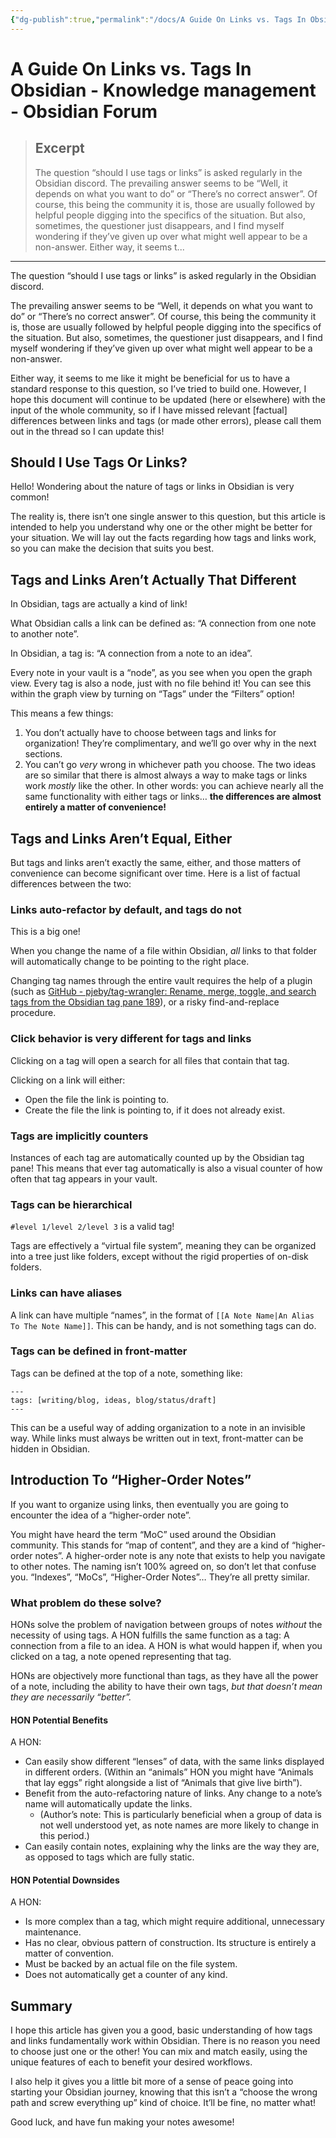 ```yaml
---
{"dg-publish":true,"permalink":"/docs/A Guide On Links vs. Tags In Obsidian - Knowledge management - Obsidian Forum/","title":"A Guide On Links vs. Tags In Obsidian - Knowledge management - Obsidian Forum"}
---
```



# A Guide On Links vs. Tags In Obsidian - Knowledge management - Obsidian Forum

> ## Excerpt
> The question “should I use tags or links” is asked regularly in the Obsidian discord.  The prevailing answer seems to be “Well, it depends on what you want to do” or “There’s no correct answer”. Of course, this being the community it is, those are usually followed by helpful people digging into the specifics of the situation. But also, sometimes, the questioner just disappears, and I find myself wondering if they’ve given up over what might well appear to be a non-answer.  Either way, it seems t...

---
The question “should I use tags or links” is asked regularly in the Obsidian discord.

The prevailing answer seems to be “Well, it depends on what you want to do” or “There’s no correct answer”. Of course, this being the community it is, those are usually followed by helpful people digging into the specifics of the situation. But also, sometimes, the questioner just disappears, and I find myself wondering if they’ve given up over what might well appear to be a non-answer.

Either way, it seems to me like it might be beneficial for us to have a standard response to this question, so I’ve tried to build one. However, I hope this document will continue to be updated (here or elsewhere) with the input of the whole community, so if I have missed relevant \[factual\] differences between links and tags (or made other errors), please call them out in the thread so I can update this!

## [](https://forum.obsidian.md/t/a-guide-on-links-vs-tags-in-obsidian/28231#should-i-use-tags-or-links-1)Should I Use Tags Or Links?

Hello! Wondering about the nature of tags or links in Obsidian is very common!

The reality is, there isn’t one single answer to this question, but this article is intended to help you understand why one or the other might be better for your situation. We will lay out the facts regarding how tags and links work, so you can make the decision that suits you best.

## [](https://forum.obsidian.md/t/a-guide-on-links-vs-tags-in-obsidian/28231#tags-and-links-arent-actually-that-different-2)Tags and Links Aren’t Actually That Different

In Obsidian, tags are actually a kind of link!

What Obsidian calls a link can be defined as: “A connection from one note to another note”.

In Obsidian, a tag is: “A connection from a note to an idea”.

Every note in your vault is a “node”, as you see when you open the graph view. Every tag is also a node, just with no file behind it! You can see this within the graph view by turning on “Tags” under the “Filters” option!

This means a few things:

1.  You don’t actually have to choose between tags and links for organization! They’re complimentary, and we’ll go over why in the next sections.
2.  You can’t go _very_ wrong in whichever path you choose. The two ideas are so similar that there is almost always a way to make tags or links work _mostly_ like the other. In other words: you can achieve nearly all the same functionality with either tags or links… **the differences are almost entirely a matter of convenience!**

## [](https://forum.obsidian.md/t/a-guide-on-links-vs-tags-in-obsidian/28231#tags-and-links-arent-equal-either-3)Tags and Links Aren’t Equal, Either

But tags and links aren’t exactly the same, either, and those matters of convenience can become significant over time. Here is a list of factual differences between the two:

### [](https://forum.obsidian.md/t/a-guide-on-links-vs-tags-in-obsidian/28231#links-auto-refactor-by-default-and-tags-do-not-4)Links auto-refactor by default, and tags do not

This is a big one!

When you change the name of a file within Obsidian, _all_ links to that folder will automatically change to be pointing to the right place.

Changing tag names through the entire vault requires the help of a plugin (such as [GitHub - pjeby/tag-wrangler: Rename, merge, toggle, and search tags from the Obsidian tag pane 189](https://github.com/pjeby/tag-wrangler)), or a risky find-and-replace procedure.

### [](https://forum.obsidian.md/t/a-guide-on-links-vs-tags-in-obsidian/28231#click-behavior-is-very-different-for-tags-and-links-5)Click behavior is very different for tags and links

Clicking on a tag will open a search for all files that contain that tag.

Clicking on a link will either:

-   Open the file the link is pointing to.
-   Create the file the link is pointing to, if it does not already exist.

### [](https://forum.obsidian.md/t/a-guide-on-links-vs-tags-in-obsidian/28231#tags-are-implicitly-counters-6)Tags are implicitly counters

Instances of each tag are automatically counted up by the Obsidian tag pane! This means that ever tag automatically is also a visual counter of how often that tag appears in your vault.

### [](https://forum.obsidian.md/t/a-guide-on-links-vs-tags-in-obsidian/28231#tags-can-be-hierarchical-7)Tags can be hierarchical

`#level 1/level 2/level 3` is a valid tag!

Tags are effectively a “virtual file system”, meaning they can be organized into a tree just like folders, except without the rigid properties of on-disk folders.

### [](https://forum.obsidian.md/t/a-guide-on-links-vs-tags-in-obsidian/28231#links-can-have-aliases-8)Links can have aliases

A link can have multiple “names”, in the format of `[[A Note Name|An Alias To The Note Name]]`. This can be handy, and is not something tags can do.

### [](https://forum.obsidian.md/t/a-guide-on-links-vs-tags-in-obsidian/28231#tags-can-be-defined-in-front-matter-9)Tags can be defined in front-matter

Tags can be defined at the top of a note, something like:

```
---
tags: [writing/blog, ideas, blog/status/draft]
---
```

This can be a useful way of adding organization to a note in an invisible way. While links must always be written out in text, front-matter can be hidden in Obsidian.

## [](https://forum.obsidian.md/t/a-guide-on-links-vs-tags-in-obsidian/28231#introduction-to-higher-order-notes-10)Introduction To “Higher-Order Notes”

If you want to organize using links, then eventually you are going to encounter the idea of a “higher-order note”.

You might have heard the term “MoC” used around the Obsidian community. This stands for “map of content”, and they are a kind of “higher-order notes”. A higher-order note is any note that exists to help you navigate to other notes. The naming isn’t 100% agreed on, so don’t let that confuse you. “Indexes”, “MoCs”, “Higher-Order Notes”… They’re all pretty similar.

### [](https://forum.obsidian.md/t/a-guide-on-links-vs-tags-in-obsidian/28231#what-problem-do-these-solve-11)What problem do these solve?

HONs solve the problem of navigation between groups of notes _without_ the necessity of using tags. A HON fulfills the same function as a tag: A connection from a file to an idea. A HON is what would happen if, when you clicked on a tag, a note opened representing that tag.

HONs are objectively more functional than tags, as they have all the power of a note, including the ability to have their own tags, _but that doesn’t mean they are necessarily “better”._

#### [](https://forum.obsidian.md/t/a-guide-on-links-vs-tags-in-obsidian/28231#hon-potential-benefits-12)HON Potential Benefits

A HON:

-   Can easily show different “lenses” of data, with the same links displayed in different orders. (Within an “animals” HON you might have “Animals that lay eggs” right alongside a list of “Animals that give live birth”).
-   Benefit from the auto-refactoring nature of links. Any change to a note’s name will automatically update the links.
    -   (Author’s note: This is particularly beneficial when a group of data is not well understood yet, as note names are more likely to change in this period.)
-   Can easily contain notes, explaining why the links are the way they are, as opposed to tags which are fully static.

#### [](https://forum.obsidian.md/t/a-guide-on-links-vs-tags-in-obsidian/28231#hon-potential-downsides-13)HON Potential Downsides

A HON:

-   Is more complex than a tag, which might require additional, unnecessary maintenance.
-   Has no clear, obvious pattern of construction. Its structure is entirely a matter of convention.
-   Must be backed by an actual file on the file system.
-   Does not automatically get a counter of any kind.

## [](https://forum.obsidian.md/t/a-guide-on-links-vs-tags-in-obsidian/28231#summary-14)Summary

I hope this article has given you a good, basic understanding of how tags and links fundamentally work within Obsidian. There is no reason you need to choose just one or the other! You can mix and match easily, using the unique features of each to benefit your desired workflows.

I also help it gives you a little bit more of a sense of peace going into starting your Obsidian journey, knowing that this isn’t a “choose the wrong path and screw everything up” kind of choice. It’ll be fine, no matter what!

Good luck, and have fun making your notes awesome!
